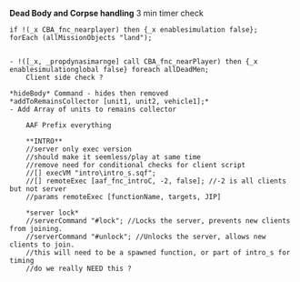 **Dead Body and Corpse handling**
	3 min timer check

	if !(_x CBA_fnc_nearplayer) then {_x enablesimulation false};
	forEach (allMissionObjects "land");


	- !([_x, _propdynasimarnge] call CBA_fnc_nearPlayer) then {_x enablesimulationglobal false} foreach allDeadMen;
		Client side check ?

	*hideBody* Command - hides then removed
	*addToRemainsCollector [unit1, unit2, vehicle1];*
	- Add Array of units to remains collector

		AAF Prefix everything

		**INTRO**
		//server only exec version
		//should make it seemless/play at same time
		//remove need for conditional checks for client script
		//[] execVM "intro\intro_s.sqf";
		//[] remoteExec [aaf_fnc_introC, -2, false]; //-2 is all clients but not server
		//params remoteExec [functionName, targets, JIP]

		*server lock*
		//serverCommand "#lock"; //Locks the server, prevents new clients from joining.
		//serverCommand "#unlock"; //Unlocks the server, allows new clients to join.
		//this will need to be a spawned function, or part of intro_s for timing
		//do we really NEED this ?
